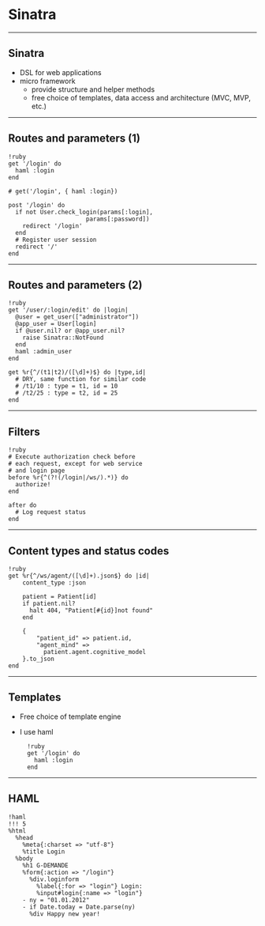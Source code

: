 Sinatra
=======

---

Sinatra
-------

* DSL for web applications
* micro framework
    - provide structure and helper methods
    - free choice of templates, data access and architecture (MVC, MVP, etc.)

---

Routes and parameters (1)
-------------------------

    !ruby
    get '/login' do
      haml :login
    end

    # get('/login', { haml :login})

    post '/login' do
      if not User.check_login(params[:login],
                          params[:password])
        redirect '/login'
      end
      # Register user session
      redirect '/'
    end

---

Routes and parameters (2)
-------------------------

    !ruby
    get '/user/:login/edit' do |login|
      @user = get_user(["administrator"])
      @app_user = User[login]
      if @user.nil? or @app_user.nil?
        raise Sinatra::NotFound
      end
      haml :admin_user
    end

    get %r{^/(t1|t2)/([\d]+)$} do |type,id|
      # DRY, same function for similar code
      # /t1/10 : type = t1, id = 10
      # /t2/25 : type = t2, id = 25
    end

---

Filters
-------

    !ruby
    # Execute authorization check before
    # each request, except for web service
    # and login page
    before %r{^(?!(/login|/ws/).*)} do
      authorize!
    end

    after do
      # Log request status
    end

---

Content types and status codes
------------------------------

    !ruby
    get %r{^/ws/agent/([\d]+).json$} do |id|
        content_type :json
    
        patient = Patient[id]
        if patient.nil?
          halt 404, "Patient[#{id}]not found"
        end
    
        {
            "patient_id" => patient.id,
            "agent_mind" =>
              patient.agent.cognitive_model
        }.to_json
    end

---

Templates
---------

* Free choice of template engine
* I use haml

        !ruby
        get '/login' do
          haml :login
        end

---

HAML
----

    !haml
    !!! 5
    %html
      %head
        %meta{:charset => "utf-8"}
        %title Login
      %body
        %h1 G-DEMANDE
        %form{:action => "/login"}
          %div.loginform
            %label{:for => "login"} Login:
            %input#login{:name => "login"}
        - ny = "01.01.2012"
        - if Date.today = Date.parse(ny)
          %div Happy new year!
